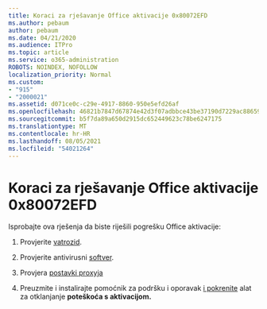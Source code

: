 ```yaml
---
title: Koraci za rješavanje Office aktivacije 0x80072EFD
ms.author: pebaum
author: pebaum
ms.date: 04/21/2020
ms.audience: ITPro
ms.topic: article
ms.service: o365-administration
ROBOTS: NOINDEX, NOFOLLOW
localization_priority: Normal
ms.custom:
- "915"
- "2000021"
ms.assetid: d071ce0c-c29e-4917-8860-950e5efd26af
ms.openlocfilehash: 46821b7847d67874e42d3f07adbbce43be37190d7229ac886595d03c43cbfeb6
ms.sourcegitcommit: b5f7da89a650d2915dc652449623c78be6247175
ms.translationtype: MT
ms.contentlocale: hr-HR
ms.lasthandoff: 08/05/2021
ms.locfileid: "54021264"
---
```

# <a name="steps-to-resolve-office-activation-error-0x80072efd"></a>Koraci za rješavanje Office aktivacije 0x80072EFD

Isprobajte ova rješenja da biste riješili pogrešku Office aktivacije:
  
1. Provjerite [vatrozid](https://support.office.com/article/0d23d3c0-c19c-4b2f-9845-5344fedc4380#BKMK_CheckFirewall).

2. Provjerite antivirusni [softver](https://support.office.com/article/0d23d3c0-c19c-4b2f-9845-5344fedc4380#BKMK_CheckAV).

3. Provjera [postavki proxyja](https://support.office.com/article/0d23d3c0-c19c-4b2f-9845-5344fedc4380#BKMK_CheckProxy)

4. Preuzmite i instalirajte pomoćnik za podršku i oporavak [i pokrenite](https://aka.ms/SARA-OfficeActivation-Alchemy) alat za otklanjanje **poteškoća s aktivacijom.**
